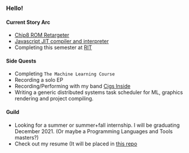 ### Hello!

#### Current Story Arc
- [Chip8 ROM Retargeter](https://github.com/multiojuice/chip8_retargeter_llvm)
- [Javascript JIT compiler and interpreter](https://github.com/multiojuice/javascript_jit_llvm)
- Completing this semester at [RIT](https://cs.rit.edu)

#### Side Quests
- Completing `The Machine Learning Course`
- Recording a solo EP
- Recording/Performing with my band [Cigs Inside](https://open.spotify.com/artist/6m0wiZrbUgvqZPabPW59qK)
- Writing a generic distributed systems task scheduler for ML, graphics rendering and project compiling. 

#### Guild
- Looking for a summer or summer+fall internship. I will be graduating December 2021. (Or maybe a Programming Languages and Tools masters?)
- Check out my resume (It will be placed in [this repo](https://github.com/multiojuice/multiojuice)

